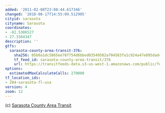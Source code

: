 ```yaml
---
added: '2011-02-08T23:08:44.617346'
changed: '2018-08-17T14:55:09.512905'
cityid: sarasota
cityname: Sarasota
coordinates:
- -82.5306527
- 27.3364347
description: ''
gtfs:
  sarasota-county-area-transit-376:
    sha256: 05b0a1dc5865ee78f754d6bbed03549582a704583fa1c924a47e895dad46a0fa
    tf_feed_id: sarasota-county-area-transit/376
    url: https://transitfeeds-data.s3-us-west-1.amazonaws.com/public/feeds/sarasota-county-area-transit/376/20170320/gtfs.zip
options:
  estimatedMaxCalculateCalls: 270000
tf_location_ids:
- 284-sarasota-fl-usa
version: 4
zoom: 12
---
```


(c) [Sarasota County Area Transit](http://www.scgov.net/SCAT/)
